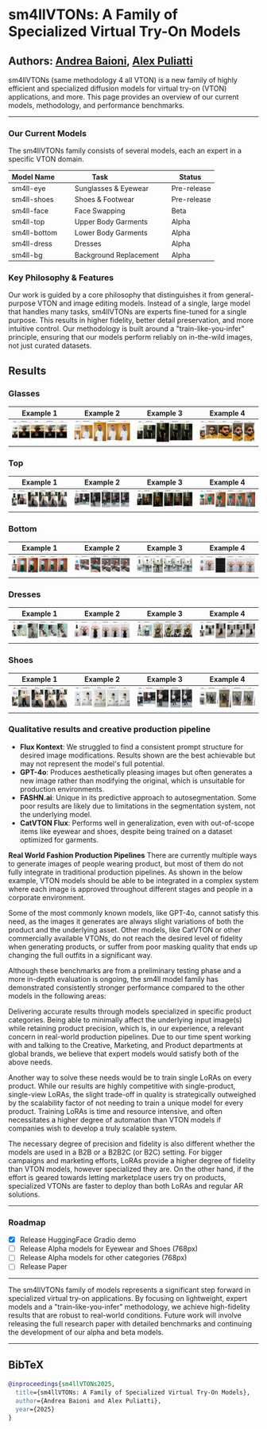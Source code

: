 # sm4llVTONs: A Family of Specialized Virtual Try-On Models

**Authors:** [Andrea Baioni](mailto:andrea@andreabaioni.com), [Alex Puliatti](mailto:a@puliatti.com)
---

sm4llVTONs (same methodology 4 all VTON) is a new family of highly efficient and specialized diffusion models for virtual try-on (VTON) applications, and more. This page provides an overview of our current models, methodology, and performance benchmarks. 

---

### Our Current Models

The sm4llVTONs family consists of several models, each an expert in a specific VTON domain. 

| Model Name       | Task                     | Status  |
| ---------------- | ------------------------ | ------- |
| sm4ll-eye        | Sunglasses & Eyewear     | Pre-release |
| sm4ll-shoes      | Shoes & Footwear         | Pre-release |
| sm4ll-face       | Face Swapping            | Beta    |
| sm4ll-top        | Upper Body Garments      | Alpha   |
| sm4ll-bottom     | Lower Body Garments      | Alpha   |
| sm4ll-dress      | Dresses                  | Alpha   |
| sm4ll-bg         | Background Replacement   | Alpha   |

### Key Philosophy & Features

Our work is guided by a core philosophy that distinguishes it from general-purpose VTON and image editing models. Instead of a single, large model that handles many tasks, sm4llVTONs are experts fine-tuned for a single purpose. This results in higher fidelity, better detail preservation, and more intuitive control. Our methodology is built around a "train-like-you-infer" principle, ensuring that our models perform reliably on in-the-wild images, not just curated datasets.

## Results

### Glasses
| Example 1 | Example 2 | Example 3 | Example 4 |
| :---: | :---: | :---: | :---: |
| <img src="Assets/glass_1.jpg" alt="Glasses Example 1" width="200"/> | <img src="Assets/glass_2.jpg" alt="Glasses Example 2" width="200"/> | <img src="Assets/glass_3.jpg" alt="Glasses Example 3" width="200"/> | <img src="Assets/glass_4.jpg" alt="Glasses Example 4" width="200"/> |

### Top
| Example 1 | Example 2 | Example 3 | Example 4 |
| :---: | :---: | :---: | :---: |
| <img src="Assets/top_1.jpg" alt="Top Garment Example 1" width="200"/> | <img src="Assets/top_2.jpg" alt="Top Garment Example 2" width="200"/> | <img src="Assets/top_3.jpg" alt="Top Garment Example 3" width="200"/> | <img src="Assets/top_4.jpg" alt="Top Garment Example 4" width="200"/> |

### Bottom
| Example 1 | Example 2 | Example 3 | Example 4 |
| :---: | :---: | :---: | :---: |
| <img src="Assets/bottom_1.jpg" alt="Bottom Garment Example 1" width="200"/> | <img src="Assets/bottom_2.jpg" alt="Bottom Garment Example 2" width="200"/> | <img src="Assets/bottom_3.jpg" alt="Bottom Garment Example 3" width="200"/> | <img src="Assets/bottom_4.jpg" alt="Bottom Garment Example 4" width="200"/> |

### Dresses
| Example 1 | Example 2 | Example 3 | Example 4 |
| :---: | :---: | :---: | :---: |
| <img src="Assets/dress_1.jpg" alt="Dress Example 1" width="200"/> | <img src="Assets/dress_2.jpg" alt="Dress Example 2" width="200"/> | <img src="Assets/dress_3.jpg" alt="Dress Example 3" width="200"/> | <img src="Assets/dress_4.jpg" alt="Dress Example 4" width="200"/> |

### Shoes
| Example 1 | Example 2 | Example 3 | Example 4 |
| :---: | :---: | :---: | :---: |
| <img src="Assets/shoes_1.jpg" alt="Shoes Example 1" width="200"/> | <img src="Assets/shoes_2.jpg" alt="Shoes Example 2" width="200"/> | <img src="Assets/shoes_3.jpg" alt="Shoes Example 3" width="200"/> | <img src="Assets/shoes_4.jpg" alt="Shoes Example 4" width="200"/> |

### Qualitative results and creative production pipeline

- **Flux Kontext**: We struggled to find a consistent prompt structure for desired image modifications. Results shown are the best achievable but may not represent the model's full potential.
- **GPT-4o**: Produces aesthetically pleasing images but often generates a new image rather than modifying the original, which is unsuitable for production environments.
- **FASHN.ai**: Unique in its predictive approach to autosegmentation. Some poor results are likely due to limitations in the segmentation system, not the underlying model.
- **CatVTON Flux**: Performs well in generalization, even with out-of-scope items like eyewear and shoes, despite being trained on a dataset optimized for garments.

**Real World Fashion Production Pipelines**
There are currently multiple ways to generate images of people wearing product, but most of them do not fully integrate in traditional production pipelines. As shown in the below example, VTON models should be able to be integrated in a complex system where each image is approved throughout different stages and people in a corporate environment.

Some of the most commonly known models, like GPT-4o, cannot satisfy this need, as the images it generates are always slight variations of both the product and the underlying asset. Other models, like CatVTON or other commercially available VTONs, do not reach the desired level of fidelity when generating products, or suffer from poor masking quality that ends up changing the full outfits in a significant way.

Although these benchmarks are from a preliminary testing phase and a more in-depth evaluation is ongoing, the sm4ll model family has demonstrated consistently stronger performance compared to the other models in the following areas:

Delivering accurate results through models specialized in specific product categories.
Being able to minimally affect the underlying input image(s) while retaining product precision, which is, in our experience, a relevant concern in real-world production pipelines.
Due to our time spent working with and talking to the Creative, Marketing, and Product departments at global brands, we believe that expert models would satisfy both of the above needs.

Another way to solve these needs would be to train single LoRAs on every product. While our results are highly competitive with single-product, single-view LoRAs, the slight trade-off in quality is strategically outweighed by the scalability factor of not needing to train a unique model for every product. Training LoRAs is time and resource intensive, and often necessitates a higher degree of automation than VTON models if companies wish to develop a truly scalable system.

The necessary degree of precision and fidelity is also different whether the models are used in a B2B or a B2B2C (or B2C) setting. For bigger campaigns and marketing efforts, LoRAs provide a higher degree of fidelity than VTON models, however specialized they are. On the other hand, if the effort is geared towards letting marketplace users try on products, specialized VTONs are faster to deploy than both LoRAs and regular AR solutions.

---
### Roadmap
- [x] Release HuggingFace Gradio demo
- [ ] Release Alpha models for Eyewear and Shoes (768px)
- [ ] Release Alpha models for other categories (768px)
- [ ] Release Paper
---

The sm4llVTONs family of models represents a significant step forward in specialized virtual try-on applications. By focusing on lightweight, expert models and a "train-like-you-infer" methodology, we achieve high-fidelity results that are robust to real-world conditions. Future work will involve releasing the full research paper with detailed benchmarks and continuing the development of our alpha and beta models.

---

## BibTeX

```bibtex
@inproceedings{sm4llVTONs2025,
  title={sm4llVTONs: A Family of Specialized Virtual Try-On Models},
  author={Andrea Baioni and Alex Puliatti},
  year={2025}
}
